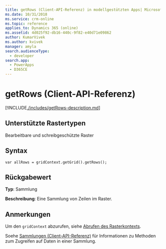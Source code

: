 ```yaml
---
title: getRows (Client-API-Referenz) in modellgestützten Apps| MicrosoftDocs
ms.date: 10/31/2018
ms.service: crm-online
ms.topic: reference
applies_to: Dynamics 365 (online)
ms.assetid: 4d025f92-db16-440c-9f82-e40d71e09862
author: KumarVivek
ms.author: kvivek
manager: amyla
search.audienceType:
  - developer
search.app:
  - PowerApps
  - D365CE
---
```

# <a name="getrows-client-api-reference"></a>getRows (Client-API-Referenz)



[!INCLUDE[./includes/getRows-description.md](./includes/getRows-description.md)]

## <a name="grid-types-supported"></a>Unterstützte Rastertypen

Bearbeitbare und schreibgeschützte Raster

## <a name="syntax"></a>Syntax

`var allRows = gridContext.getGrid().getRows();`

## <a name="return-value"></a>Rückgabewert

**Typ**: Sammlung

**Beschreibung**: Eine Sammlung von Zeilen im Raster.

## <a name="remarks"></a>Anmerkungen

Um den `gridContext` abzurufen, siehe [Abrufen des Rasterkontexts](../../grids.md#bkmk_gridcontext).

Soehe [Sammlungen (Client-API-Referenz)](../../collections.md) für Informationen zu Methoden zum Zugreifen auf Daten in einer Sammlung.

